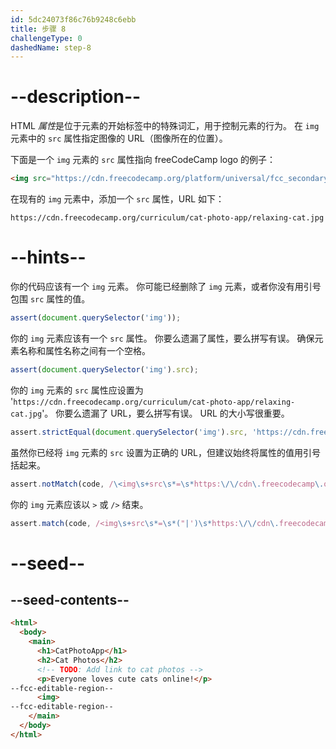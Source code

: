 ```yaml
---
id: 5dc24073f86c76b9248c6ebb
title: 步骤 8
challengeType: 0
dashedName: step-8
---
```


# --description--

HTML <dfn>属性</dfn>是位于元素的开始标签中的特殊词汇，用于控制元素的行为。 在 `img` 元素中的 `src` 属性指定图像的 URL（图像所在的位置）。

下面是一个 `img` 元素的 `src` 属性指向 freeCodeCamp logo 的例子：

```html
<img src="https://cdn.freecodecamp.org/platform/universal/fcc_secondary.svg">
```

在现有的 `img` 元素中，添加一个 `src` 属性，URL 如下：

`https://cdn.freecodecamp.org/curriculum/cat-photo-app/relaxing-cat.jpg`

# --hints--

你的代码应该有一个 `img` 元素。 你可能已经删除了 `img` 元素，或者你没有用引号包围 `src` 属性的值。

```js
assert(document.querySelector('img'));
```

你的 `img` 元素应该有一个 `src` 属性。 你要么遗漏了属性，要么拼写有误。 确保元素名称和属性名称之间有一个空格。

```js
assert(document.querySelector('img').src);
```

你的 `img` 元素的 `src` 属性应设置为 '`https://cdn.freecodecamp.org/curriculum/cat-photo-app/relaxing-cat.jpg`'。 你要么遗漏了 URL，要么拼写有误。 URL 的大小写很重要。

```js
assert.strictEqual(document.querySelector('img').src, 'https://cdn.freecodecamp.org/curriculum/cat-photo-app/relaxing-cat.jpg');
```

虽然你已经将 `img` 元素的 `src` 设置为正确的 URL，但建议始终将属性的值用引号括起来。

```js
assert.notMatch(code, /\<img\s+src\s*=\s*https:\/\/cdn\.freecodecamp\.org\/curriculum\/cat-photo-app\/relaxing-cat\.jpg/);
```

你的 `img` 元素应该以 `>` 或 `/>` 结束。

```js
assert.match(code, /<img\s+src\s*=\s*("|')\s*https:\/\/cdn\.freecodecamp\.org\/curriculum\/cat-photo-app\/relaxing-cat\.jpg\s*\1\s*\/?>/);
```

# --seed--

## --seed-contents--

```html
<html>
  <body>
    <main>
      <h1>CatPhotoApp</h1>
      <h2>Cat Photos</h2>
      <!-- TODO: Add link to cat photos -->
      <p>Everyone loves cute cats online!</p>
--fcc-editable-region--
      <img>
--fcc-editable-region--
    </main>
  </body>
</html>
```

